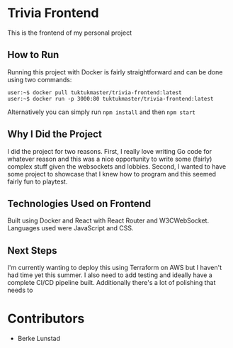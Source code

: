 # Trivia Frontend

This is the frontend of my personal project

## How to Run

Running this project with Docker is fairly straightforward and can be done using two commands:

```console
user:~$ docker pull tuktukmaster/trivia-frontend:latest
user:~$ docker run -p 3000:80 tuktukmaster/trivia-frontend:latest
```

Alternatively you can simply run `npm install` and then `npm start`
## Why I Did the Project

I did the project for two reasons. First, I really love writing Go code for whatever reason and this was a nice opportunity to write some (fairly) complex stuff given the websockets and lobbies. Second, I wanted to have some project to showcase that I knew how to program and this seemed fairly fun to playtest.

## Technologies Used on Frontend

Built using Docker and React with React Router and W3CWebSocket. Languages used were JavaScript and CSS.

## Next Steps

I'm currently wanting to deploy this using Terraform on AWS but I haven't had time yet this summer. I also need to add testing and ideally have a complete CI/CD pipeline built. Additionally there's a lot of polishing that needs to 

# Contributors

- Berke Lunstad